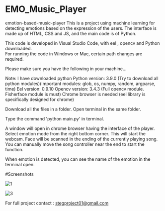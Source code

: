 # EMO_Music_Player

emotion-based-music-player
This is a project using machine learning for detecting emotions based on the expression of the users. The interface is made up of HTML, CSS and JS, and the main code is of Python.


This code is developed in Visual Studio Code, with eel , opencv and Python downloaded.  
For running the code in Windows or Mac, certain path changes are required.


Please make sure you have the following in your machine...

Note: I have downloaded python
Python version: 3.9.0 (Try to download all python modules)(Important modules: glob, os, numpy, random, argparse, time)
Eel version: 0.9.10
Opencv version: 3.4.3 (Full opencv module. Fisherface module is must)
Chrome browser is needed (eel library is specifically designed for chrome)

Download all the files in a folder. Open terminal in the same folder. 

Type the command 'python main.py' in terminal. 

A window will open in chrome browser having the interface of the player. Select emotion mode from the right bottom corner. This will start the webcam. Face will be scanned in the ending of the currently playing song. You can manually move the song controller near the end to start the function. 

When emotion is detected, you can see the name of the emotion in the terminal open.

#Screenshots

![1](https://user-images.githubusercontent.com/83027180/165817302-73ea1077-c2b4-4e6f-b9db-3946314aa029.png)


![3](https://user-images.githubusercontent.com/83027180/165817443-cc538a45-1476-40eb-8dea-355b5461e6da.png)



For full project contact : stegproject01@gmail.com
